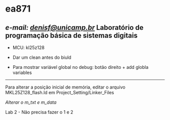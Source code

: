 # ea871
*e-mail: denisf@unicamp.br* 
Laboratório de programação básica de sistemas digitais
---
- MCU: kl25z128

- Dar um clean antes do biuld

- Para mostrar variável global no debug: botão direito + add globla variables

---
Para alterar a posição inicial de memória, editar o arquivo MKL25Z128_flash.ld em Project_Setting/Linker_Files

  *Alterar o m_txt e m_data*
  
  
Lab 2 - Não precisa fazer o 1 e 2
